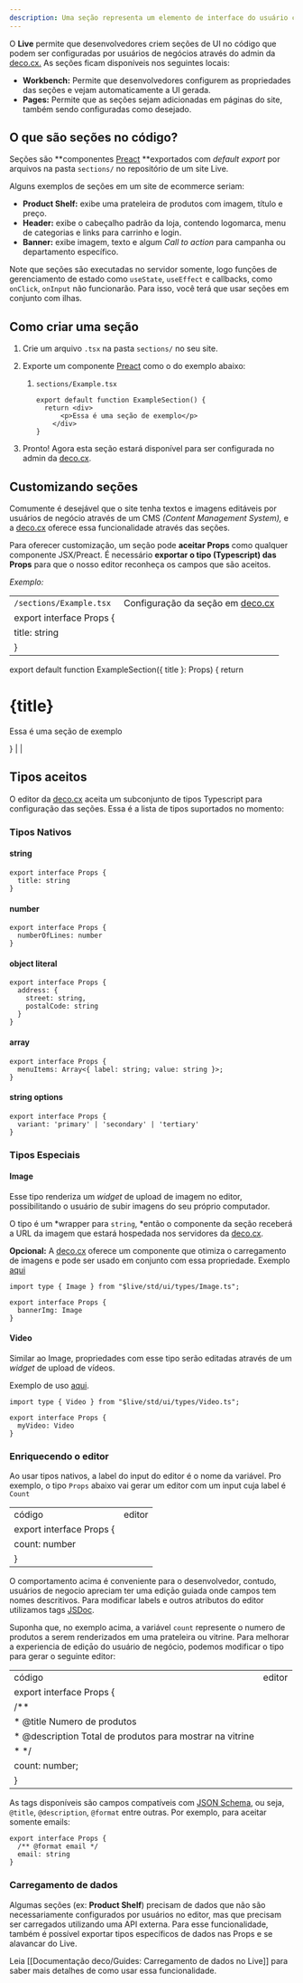 ```yaml
---
description: Uma seção representa um elemento de interface do usuário configurável para um site deco. Este artigo explica melhor o conceito
---
```


O **Live** permite que desenvolvedores criem seções de UI no código que podem
ser configuradas por usuários de negócios através do admin da
[deco.cx.](deco.cx "deco.cx") As seções ficam disponíveis nos seguintes locais:

- **Workbench:** Permite que desenvolvedores configurem as propriedades das
  seções e vejam automaticamente a UI gerada.
- **Pages:** Permite que as seções sejam adicionadas em páginas do site, também
  sendo configuradas como desejado.

## O que são seções no código?

Seções são **componentes [Preact](https://preactjs.com/ "https://preactjs.com/")
**exportados com _default export_ por arquivos na pasta `sections/` no
repositório de um site Live.

Alguns exemplos de seções em um site de ecommerce seriam:

- **Product Shelf:** exibe uma prateleira de produtos com imagem, título e
  preço.
- **Header:** exibe o cabeçalho padrão da loja, contendo logomarca, menu de
  categorias e links para carrinho e login.
- **Banner:** exibe imagem, texto e algum _Call to action_ para campanha ou
  departamento específico.

Note que seções são executadas no servidor somente, logo funçōes de
gerenciamento de estado como `useState`, `useEffect` e callbacks, como
`onClick`, `onInput` não funcionarão. Para isso, você terá que usar seções em
conjunto com ilhas.

## Como criar uma seção

1. Crie um arquivo `.tsx` na pasta `sections/` no seu site.

2. Exporte um componente [Preact](https://preactjs.com/ "https://preactjs.com/")
   como o do exemplo abaixo:

   1. `sections/Example.tsx`

      ```
      export default function ExampleSection() {
        return <div>
            <p>Essa é uma seção de exemplo</p>
          </div>
      }
      ```

3. Pronto! Agora esta seção estará disponível para ser configurada no admin da
   [deco.cx](deco.cx "deco.cx").

## Customizando seções

Comumente é desejável que o site tenha textos e imagens editáveis por usuários
de negócio através de um CMS _(Content Management System),_ e a
[deco.cx](deco.cx "deco.cx") oferece essa funcionalidade através das seções.

Para oferecer customização, um seção pode **aceitar Props** como qualquer
componente JSX/Preact. É necessário **exportar o tipo (Typescript) das Props**
para que o nosso editor reconheça os campos que são aceitos.

_Exemplo:_

|                          |                                                       |
| ------------------------ | ----------------------------------------------------- |
| `/sections/Example.tsx`  | Configuração da seção em [deco.cx](deco.cx "deco.cx") |
| export interface Props { |                                                       |
| title: string            |                                                       |
| }                        |                                                       |

export default function ExampleSection({ title }: Props) { return <div>
<h1>{title}</h1>
<p>Essa é uma seção de exemplo</p>
</div> } | |

## Tipos aceitos

O editor da [deco.cx](deco.cx "deco.cx") aceita um subconjunto de tipos
Typescript para configuração das seções. Essa é a lista de tipos suportados no
momento:

### Tipos Nativos

#### string

```
export interface Props {
  title: string
}
```

#### number

```
export interface Props {
  numberOfLines: number
}
```

#### object literal

```
export interface Props {
  address: {
    street: string,
    postalCode: string
  }
}
```

#### array

```
export interface Props {
  menuItems: Array<{ label: string; value: string }>;
}
```

#### string options

```
export interface Props {
  variant: 'primary' | 'secondary' | 'tertiary'
}
```

### Tipos Especiais

#### Image

Esse tipo renderiza um _widget_ de upload de imagem no editor, possibilitando o
usuário de subir imagens do seu próprio computador.

O tipo é um *wrapper para `string`, *então o componente da seção receberá a URL
da imagem que estará hospedada nos servidores da [deco.cx](deco.cx "deco.cx").

**Opcional:** A [deco.cx](http://deco.cx) oferece um componente que otimiza o
carregamento de imagens e pode ser usado em conjunto com essa propriedade.
Exemplo
[aqui](https://github.com/deco-sites/fashion/blob/e15a0320fe9e0b7503eb4723f7c230b23886c2b5/sections/BannnerGrid.tsx "https://github.com/deco-sites/fashion/blob/e15a0320fe9e0b7503eb4723f7c230b23886c2b5/sections/BannnerGrid.tsx")

```
import type { Image } from "$live/std/ui/types/Image.ts";

export interface Props {
  bannerImg: Image
}
```

#### Video

Similar ao Image, propriedades com esse tipo serão editadas através de um
_widget_ de upload de vídeos.

Exemplo de uso
[aqui](https://github.com/deco-sites/fashion/blob/e15a0320fe9e0b7503eb4723f7c230b23886c2b5/sections/VideoCarousel.tsx#L3 "https://github.com/deco-sites/fashion/blob/e15a0320fe9e0b7503eb4723f7c230b23886c2b5/sections/VideoCarousel.tsx#L3").

```
import type { Video } from "$live/std/ui/types/Video.ts";

export interface Props {
  myVideo: Video
}
```

### Enriquecendo o editor

Ao usar tipos nativos, a label do input do editor é o nome da variável. Pro
exemplo, o tipo `Props` abaixo vai gerar um editor com um input cuja label é
`Count`

|                          |        |
| ------------------------ | ------ |
| código                   | editor |
| export interface Props { |        |
| count: number            |        |
| }                        |        |

O comportamento acima é conveniente para o desenvolvedor, contudo, usuários de
negocio apreciam ter uma ediçāo guiada onde campos tem nomes descritivos. Para
modificar labels e outros atributos do editor utilizamos tags
[JSDoc](https://jsdoc.app/ "https://jsdoc.app/").

Suponha que, no exemplo acima, a variável `count` represente o numero de
produtos a serem renderizados em uma prateleira ou vitrine. Para melhorar a
experiencia de ediçāo do usuário de negócio, podemos modificar o tipo para gerar
o seguinte editor:

|                                                           |        |
| --------------------------------------------------------- | ------ |
| código                                                    | editor |
| export interface Props {                                  |        |
| /\*\*                                                     |        |
| \* @title Numero de produtos                              |        |
| \* @description Total de produtos para mostrar na vitrine |        |
| \* \*/                                                    |        |
| count: number;                                            |        |
| }                                                         |        |

As tags disponíveis são campos compatíveis com
[JSON Schema](https://json-schema.org/ "https://json-schema.org/"), ou seja,
`@title`, `@description`, `@format` entre outras. Por exemplo, para aceitar
somente emails:

```
export interface Props {
  /** @format email */
  email: string
}
```

### Carregamento de dados

Algumas seções (ex: **Product Shelf**) precisam de dados que não são
necessariamente configurados por usuários no editor, mas que precisam ser
carregados utilizando uma API externa. Para esse funcionalidade, também é
possível exportar tipos específicos de dados nas Props e se alavancar do Live.

Leia [[Documentação deco/Guides: Carregamento de dados no Live]] para saber mais
detalhes de como usar essa funcionalidade.
